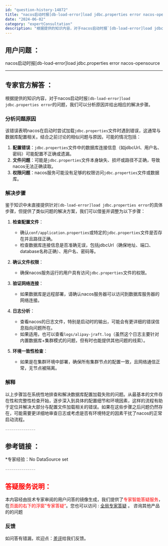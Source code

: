 ```yaml
---
id: "question-history-14872"
title: "nacos启动时报[db-load-error]load jdbc.properties error nacos-opensource"
date: "2024-06-02"
category: "expertConsultation"
description: "根据提供的知识内容，对于nacos启动时报`[db-load-error]load jdbc.properties error`的问题，我们可以分析原因并给出相应的解决步骤。### 分析问题原因该错误表明nacos在启动时尝试加载`jdbc.properties`文件时遇到错误，这通常与数据库配置相"
---
```


## 用户问题 ： 
 nacos启动时报[db-load-error]load jdbc.properties error nacos-opensource 

---------------
## 专家官方解答 ：

根据提供的知识内容，对于nacos启动时报`[db-load-error]load jdbc.properties error`的问题，我们可以分析原因并给出相应的解决步骤。

### 分析问题原因
该错误表明nacos在启动时尝试加载`jdbc.properties`文件时遇到错误，这通常与数据库配置相关。结合之前讨论的相似问题与原因，可能的情况包括：

1. **配置错误**：`jdbc.properties`文件中的数据库连接信息（如jdbcUrl、用户名、密码）可能配置不正确或遗漏。
2. **文件问题**：可能是`jdbc.properties`文件本身缺失、损坏或路径不正确，导致nacos无法正确读取。
3. **权限问题**：nacos服务可能没有足够的权限访问`jdbc.properties`文件或数据库。

### 解决步骤
鉴于知识中未直接提供针对`[db-load-error]load jdbc.properties error`的具体步骤，但提供了类似问题的解决方案，我们可以借鉴并调整为以下步骤：

1. **检查配置文件**：
   - 确认`conf/application.properties`或特定的`jdbc.properties`文件是否存在并且路径正确。
   - 检查数据库连接信息是否准确无误，包括jdbcUrl（确保地址、端口、database名称正确）、用户名、密码等。

2. **确认文件权限**：
   - 确保nacos服务运行的用户具有访问`jdbc.properties`文件的权限。

3. **验证网络连接**：
   - 如果数据库是远程部署，请确认nacos服务器可以访问到数据库服务器的网络连接。

4. **日志分析**：
   - 查看nacos的日志文件，特别是启动时的输出，可能会有更详细的错误信息指向问题所在。
   - 如果适用，也可以查看`logs/alipay-jraft.log`（虽然这个日志主要针对内置数据库+集群模式的问题，但有时也能提供其他问题的线索）。

5. **环境一致性检查**：
   - 如果是在集群环境中部署，确保所有集群节点的配置一致，且网络通信正常，无节点被隔离。

### 解释
以上步骤旨在系统性地排查和解决数据库配置加载失败的问题。从最基本的文件存在性和完整性检查开始，逐步深入到具体的配置细节和环境因素，这样的流程有助于定位并解决大部分与配置文件加载相关的错误。如果在这些步骤之后问题仍然存在，可能需要更详细地审查日志或考虑是否有环境特定的因素干扰了nacos的正常启动流程。


<font color="#949494">---------------</font> 


## 参考链接 ：

*专家经验：No DataSource set 


 <font color="#949494">---------------</font> 
 


## <font color="#FF0000">答疑服务说明：</font> 

本内容经由技术专家审阅的用户问答的镜像生成，我们提供了<font color="#FF0000">专家智能答疑服务</font>，在<font color="#FF0000">页面的右下的浮窗”专家答疑“</font>。您也可以访问 : [全局专家答疑](https://opensource.alibaba.com/chatBot) 。 咨询其他产品的的问题

### 反馈
如问答有错漏，欢迎点：[差评](https://ai.nacos.io/user/feedbackByEnhancerGradePOJOID?enhancerGradePOJOId=14897)给我们反馈。
